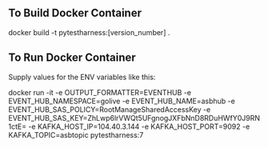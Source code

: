## To Build Docker Container

docker build -t pytestharness:[version_number] .

## To Run Docker Container

Supply values for the ENV variables like this:

docker run -it -e OUTPUT_FORMATTER=EVENTHUB -e EVENT_HUB_NAMESPACE=golive -e EVENT_HUB_NAME=asbhub -e EVENT_HUB_SAS_POLICY=RootManageSharedAccessKey -e EVENT_HUB_SAS_KEY=ZhLwp6lrVWQt5UFgnogJXFbNnD8RDuHWfY0J9RN1ctE= -e KAFKA_HOST_IP=104.40.3.144 -e KAFKA_HOST_PORT=9092 -e KAFKA_TOPIC=asbtopic pytestharness:7
